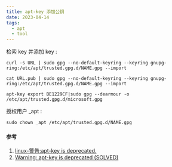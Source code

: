 ```yaml
---
title: apt-key 添加公钥
date: 2023-04-14
tags:
  - apt
  - tool
---
```


检索 key 并添加 key :
```Shell
curl -s URL | sudo gpg --no-default-keyring --keyring gnupg-ring:/etc/apt/trusted.gpg.d/NAME.gpg --import

cat URL.pub | sudo gpg --no-default-keyring --keyring gnupg-ring:/etc/apt/trusted.gpg.d/NAME.gpg --import

apt-key export BE1229CF|sudo gpg --dearmour -o /etc/apt/trusted.gpg.d/microsoft.gpg
```

授权用户 _apt :
```Shell
sudo chown _apt /etc/apt/trusted.gpg.d/NAME.gpg
```
#### 参考
1. [linux-警告:apt-key is deprecated.](https://www.coder.work/article/7771966)
2. [Warning: apt-key is deprecated (SOLVED)](https://suay.site/?p=526)